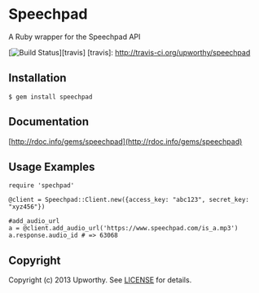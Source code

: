 # Speechpad
A Ruby wrapper for the Speechpad API

[![Build Status](https://secure.travis-ci.org/upworthy/speechpad.png?branch=master)][travis]
[travis]: http://travis-ci.org/upworthy/speechpad

## Installation

    $ gem install speechpad

## Documentation

[http://rdoc.info/gems/speechpad](http://rdoc.info/gems/speechpad)

## Usage Examples
    require 'spechpad'

    @client = Speechpad::Client.new({access_key: "abc123", secret_key: "xyz456"})

    #add_audio_url
    a = @client.add_audio_url('https://www.speechpad.com/is_a.mp3')
    a.response.audio_id # => 63068

## Copyright
Copyright (c) 2013 Upworthy. See [LICENSE][] for details.

[license]: https://github.com/upworthy/speechpad/blob/master/LICENSE.md

